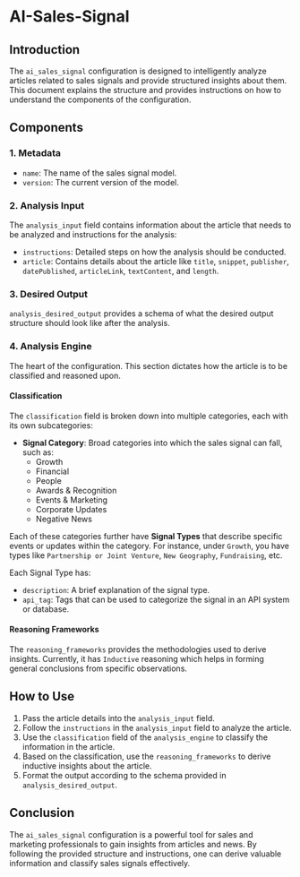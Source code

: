 # AI-Sales-Signal

## Introduction

The `ai_sales_signal` configuration is designed to intelligently analyze articles related to sales signals and provide structured insights about them. This document explains the structure and provides instructions on how to understand the components of the configuration.

## Components

### 1. Metadata

- `name`: The name of the sales signal model.
- `version`: The current version of the model.

### 2. Analysis Input

The `analysis_input` field contains information about the article that needs to be analyzed and instructions for the analysis:

- `instructions`: Detailed steps on how the analysis should be conducted.
- `article`: Contains details about the article like `title`, `snippet`, `publisher`, `datePublished`, `articleLink`, `textContent`, and `length`.

### 3. Desired Output

`analysis_desired_output` provides a schema of what the desired output structure should look like after the analysis.

### 4. Analysis Engine

The heart of the configuration. This section dictates how the article is to be classified and reasoned upon.

#### Classification

The `classification` field is broken down into multiple categories, each with its own subcategories:

- **Signal Category**: Broad categories into which the sales signal can fall, such as:
  - Growth
  - Financial
  - People
  - Awards & Recognition
  - Events & Marketing
  - Corporate Updates
  - Negative News
  
Each of these categories further have **Signal Types** that describe specific events or updates within the category. For instance, under `Growth`, you have types like `Partnership or Joint Venture`, `New Geography`, `Fundraising`, etc.

Each Signal Type has:
- `description`: A brief explanation of the signal type.
- `api_tag`: Tags that can be used to categorize the signal in an API system or database.

#### Reasoning Frameworks

The `reasoning_frameworks` provides the methodologies used to derive insights. Currently, it has `Inductive` reasoning which helps in forming general conclusions from specific observations.

## How to Use

1. Pass the article details into the `analysis_input` field.
2. Follow the `instructions` in the `analysis_input` field to analyze the article. 
3. Use the `classification` field of the `analysis_engine` to classify the information in the article.
4. Based on the classification, use the `reasoning_frameworks` to derive inductive insights about the article.
5. Format the output according to the schema provided in `analysis_desired_output`.

## Conclusion

The `ai_sales_signal` configuration is a powerful tool for sales and marketing professionals to gain insights from articles and news. By following the provided structure and instructions, one can derive valuable information and classify sales signals effectively.
